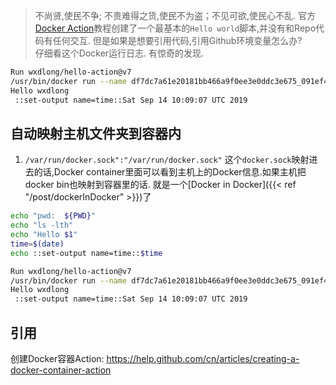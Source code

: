>不尚贤,使民不争; 不贵难得之货,使民不为盗；不见可欲,使民心不乱.
官方[Docker Action](https://help.github.com/cn/articles/creating-a-docker-container-action)教程创建了一个最基本的`Hello world`脚本,并没有和Repo代码有任何交互. 但是如果是想要引用代码,引用Github环境变量怎么办?   
仔细看这个Docker运行日志. 有惊奇的发现.



```bash
Run wxdlong/hello-action@v7
/usr/bin/docker run --name df7dc7a61e20181bb466a9f0ee3e0ddc3e675_091ef4 --label 0df7dc --workdir /github/workspace --rm -e INPUT_WHO-TO-GREET -e HOME -e GITHUB_REF -e GITHUB_SHA -e GITHUB_REPOSITORY -e GITHUB_ACTOR -e GITHUB_WORKFLOW -e GITHUB_HEAD_REF -e GITHUB_BASE_REF -e GITHUB_EVENT_NAME -e GITHUB_WORKSPACE -e GITHUB_ACTION -e GITHUB_EVENT_PATH -e RUNNER_OS -e RUNNER_TOOL_CACHE -e RUNNER_TEMP -e RUNNER_WORKSPACE -v "/var/run/docker.sock":"/var/run/docker.sock" -v "/home/runner/work/_temp/_github_home":"/github/home" -v "/home/runner/work/_temp/_github_workflow":"/github/workflow" -v "/home/runner/work/hello-action/hello-action":"/github/workspace" 0df7dc:7a61e20181bb466a9f0ee3e0ddc3e675  "wxdlong"
Hello wxdlong
 ::set-output name=time::Sat Sep 14 10:09:07 UTC 2019

```



<!--more-->

## 自动映射主机文件夹到容器内
1. `/var/run/docker.sock":"/var/run/docker.sock"`  这个`docker.sock`映射进去的话,Docker container里面可以看到主机上的Docker信息.如果主机把docker bin也映射到容器里的话. 就是一个[Docker in Docker]({{< ref "/post/dockerInDocker" >}})了


```bash
echo "pwd:  ${PWD}"
echo "ls -lth"
echo "Hello $1"
time=$(date)
echo ::set-output name=time::$time
```

```bash
Run wxdlong/hello-action@v7
/usr/bin/docker run --name df7dc7a61e20181bb466a9f0ee3e0ddc3e675_091ef4 --label 0df7dc --workdir /github/workspace --rm -e INPUT_WHO-TO-GREET -e HOME -e GITHUB_REF -e GITHUB_SHA -e GITHUB_REPOSITORY -e GITHUB_ACTOR -e GITHUB_WORKFLOW -e GITHUB_HEAD_REF -e GITHUB_BASE_REF -e GITHUB_EVENT_NAME -e GITHUB_WORKSPACE -e GITHUB_ACTION -e GITHUB_EVENT_PATH -e RUNNER_OS -e RUNNER_TOOL_CACHE -e RUNNER_TEMP -e RUNNER_WORKSPACE -v "/var/run/docker.sock":"/var/run/docker.sock" -v "/home/runner/work/_temp/_github_home":"/github/home" -v "/home/runner/work/_temp/_github_workflow":"/github/workflow" -v "/home/runner/work/hello-action/hello-action":"/github/workspace" 0df7dc:7a61e20181bb466a9f0ee3e0ddc3e675  "wxdlong"
Hello wxdlong
 ::set-output name=time::Sat Sep 14 10:09:07 UTC 2019

```

## 引用
创建Docker容器Action: https://help.github.com/cn/articles/creating-a-docker-container-action   